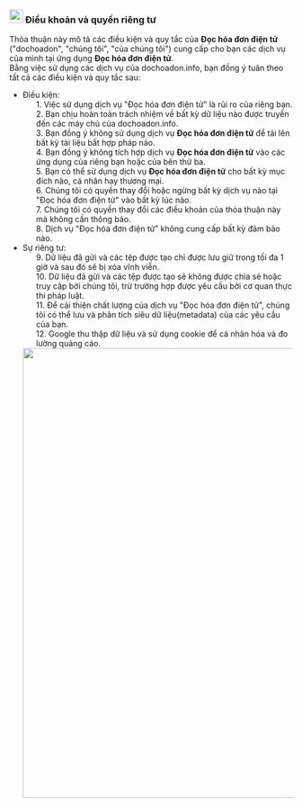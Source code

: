 <h3><img alt="" border="0" width="24" data-original-height="192" data-original-width="192" src="https://blogger.googleusercontent.com/img/b/R29vZ2xl/AVvXsEjALaxGk8cDNDX3NmKR7v-s_dHkbv9yWSgqLiUIzvLxq3Nu7YKe5NNe1CBU1v2wepCh6OzKnMD3F5c-v9P8yqs3TugXwPNP1q3xCzbp9fx5D6CTv2XkNkhEuPl43IOr-kqyXBz9kIwKdWPGkksrKZAn3Sq75bOZDfMVM6_6UxNlunEbKPUM_-sIDuBqpllf/s320/logo_192.png"/>
Điều khoản và quyền riêng tư</h3>
    Thỏa thuận này mô tả các điều kiện và quy tắc của <strong>Đọc hóa đơn điện tử</strong> ("dochoadon", "chúng tôi", "của chúng tôi") cung cấp cho bạn các dịch vụ của mình tại ứng dụng <strong>Đọc hóa đơn điện tử</strong>.
    <br />
    Bằng việc sử dụng các dịch vụ của dochoadon.info, bạn đồng ý tuân theo tất cả các điều kiện và quy tắc sau:
    <ul>
        <li>Điều kiện:
		<ul style="list-style-type: none">
            <li>1. Việc sử dụng dịch vụ "Đọc hóa đơn điện tử" là rủi ro của riêng bạn.</li>
            <li>2. Bạn chịu hoàn toàn trách nhiệm về bất kỳ dữ liệu nào được truyền đến các máy chủ của dochoadon.info.</li>
            <li>3. Bạn đồng ý không sử dụng dịch vụ <strong>Đọc hóa đơn điện tử</strong> để tải lên bất kỳ tài liệu bất hợp pháp nào.</li>
            <li>4. Bạn đồng ý không tích hợp dịch vụ <strong>Đọc hóa đơn điện tử</strong> vào các ứng dụng của riêng bạn hoặc của bên thứ ba.</li>
            <li>5. Bạn có thể sử dụng dịch vụ  <strong>Đọc hóa đơn điện tử</strong> cho bất kỳ mục đích nào, cá nhân hay thương mại.</li>
            <li>6. Chúng tôi có quyền thay đổi hoặc ngừng bất kỳ dịch vụ nào tại "Đọc hóa đơn điện tử" vào bất kỳ lúc nào.</li>
            <li>7. Chúng tôi có quyền thay đổi các điều khoản của thỏa thuận này mà không cần thông báo.</li>
            <li>8. Dịch vụ "Đọc hóa đơn điện tử" không cung cấp bất kỳ đảm bảo nào.</li>
        </ul>
        </li>
        <li>Sự riêng tư:
		<ul style="list-style-type: none">
            <li>9. Dữ liệu đã gửi và các tệp được tạo chỉ được lưu giữ trong tối đa 1 giờ và sau đó sẽ bị xóa vĩnh viễn.</li>
            <li>10. Dữ liệu đã gửi và các tệp được tạo sẽ không được chia sẻ hoặc truy cập bởi chúng tôi, trừ trường hợp được yêu cầu bởi cơ quan thực thi pháp luật.</li>
            <li>11. Để cải thiện chất lượng của dịch vụ  "Đọc hóa đơn điện tử", chúng tôi có thể lưu và phân tích siêu dữ liệu(metadata) của các yêu cầu của bạn.</li>
            <li>12. Google thu thập dữ liệu và sử dụng cookie để cá nhân hóa và đo lường quảng cáo. 
        </li>
    </ul>
          <div class="separator" style="clear: both;"><img alt="" border="0" width="800" data-original-height="500" data-original-width="1024" src="https://blogger.googleusercontent.com/img/b/R29vZ2xl/AVvXsEhUYuLR2LsyPgiNd1Hc6vOAT3iu_6FTln3e8KO2sQ-xW2TqtXf_aLZKMmNsIen0PhEki8JjytSAF46m4IOgIyxW6R0D-JUbwLL9DarbK2xtXjJD1psqPNC-rgWCYy3rFYpVAJL2wC_LV005__xCgF3tR9jvFd3Z7dnOQJVpossS9RuIaa-st4K17TShM9gK/s400/BANNER.png"/></div>

